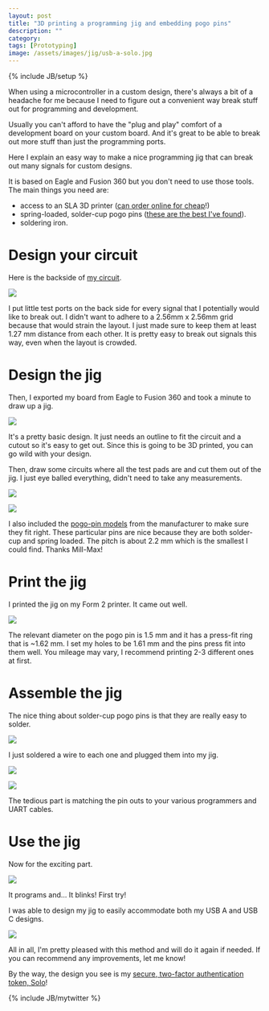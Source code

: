 ```yaml
---
layout: post
title: "3D printing a programming jig and embedding pogo pins"
description: ""
category: 
tags: [Prototyping]
image: /assets/images/jig/usb-a-solo.jpg
---
```

{% include JB/setup %}

When using a microcontroller in a custom design, there's always a bit of a headache for me because I need to figure out a convenient way
break stuff out for programming and development.  

Usually you can't afford to have the "plug and play" comfort of a development board on your custom board.  And it's great
to be able to break out more stuff than just the programming ports.

Here I explain an easy way to make a nice programming jig that can break out many signals for custom designs.  

It is based on Eagle and
Fusion 360 but you don't need to use those tools.  The main things you need are:

* access to an SLA 3D printer ([can order online for cheap](http://dirtypcbs.com/store/print3d)!)
* spring-loaded, solder-cup pogo pins ([these are the best I've found](https://www.digikey.com/product-detail/en/mill-max-manufacturing-corp/0947-0-15-20-77-14-11-0/ED11275-ND/7402798)).
* soldering iron.

# Design your circuit

Here is the backside of [my circuit](/designing-solo-a-new-u2ffido2-token).

![](/assets/images/jig/backside.png)

I put little test ports on the back side for every signal that I potentially
would like to break out.  I didn't want to adhere to a 2.56mm x 2.56mm grid
because that would strain the layout.  I just made sure to keep them at least
1.27 mm distance from each other.  It is pretty easy to break out signals this
way, even when the layout is crowded.

# Design the jig

Then, I exported my board from Eagle to Fusion 360 and took a minute to draw up a
jig.

![](/assets/images/jig/draw.png)

It's a pretty basic design.  It just needs an outline to fit the circuit and a
cutout so it's easy to get out.  Since this is going to be 3D printed, you can
go wild with your design.

Then, draw some circuits where all the test pads are and cut them out of the
jig.  I just eye balled everything, didn't need to take any measurements.


![](/assets/images/jig/p1.png)

![](/assets/images/jig/p2.png)

I also included the [pogo-pin
models](https://www.mill-max.com/products/pin/0947/0947-0-15-20-77-14-11-0)
from the manufacturer to make sure they fit right.  These particular pins are nice
because they are both solder-cup and spring loaded.  The pitch is about 2.2 mm which
is the smallest I could find.  Thanks Mill-Max!

# Print the jig

I printed the jig on my Form 2 printer.  It came out well.

![](/assets/images/jig/bare.jpg)

The relevant diameter on the pogo pin is 1.5 mm and it has a press-fit ring that is ~1.62 mm.  I set my holes
to be 1.61 mm and the pins press fit into them well.  You mileage may vary, I recommend printing 2-3 different ones at first.

# Assemble the jig

The nice thing about solder-cup pogo pins is that they are really easy to solder.

![](/assets/images/jig/pins.jpg)

I just soldered a wire to each one and plugged them into my jig.

![](/assets/images/jig/top.jpg)

![](/assets/images/jig/bot.jpg)

The tedious part is matching the pin outs to your various programmers and UART cables.

# Use the jig

Now for the exciting part.

![](/assets/images/jig/usb-a-solo.jpg)

It programs and... It blinks!  First try!

I was able to design my jig to easily accommodate both my USB A and USB C designs.

![](/assets/images/jig/usb-c-solo.jpg)

All in all, I'm pretty pleased with this method and will do it again if needed.  If you can recommend any
improvements, let me know!

By the way, the design you see is my [secure, two-factor authentication token, Solo](/designing-solo-a-new-u2ffido2-token)!


{% include JB/mytwitter %}
